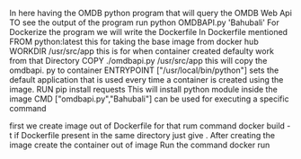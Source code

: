 In here having the OMDB python program that will query the OMDB Web Api
TO see the output of the program run python OMDBAPI.py 'Bahubali'
For Dockerize the program we will write the Dockerfile
In Dockerfile mentioned FROM python:latest   this for taking the base image from docker hub
WORKDIR /usr/src/app this is for when container created defaulty work from that Directory
COPY ./omdbapi.py /usr/src/app  this will copy the omdbapi. py to container 
ENTRYPOINT ["/usr/local/bin/python"] sets the default application that is used every time a container is created using the image.
RUN pip install requests This will install python module inside the image 
CMD ["omdbapi.py","Bahubali"] can be used for executing a specific command


first we create image out of Dockerfile for that rum command docker build -t <imagename> <path of Dockerfile> if Dockerfile present in the same directory just give .
After creating the image create the container out of image 
Run the command docker run <imagename>
   
